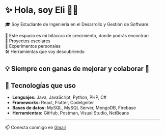 # ✨ Hola, soy Eli 👩‍💻

🎓 Soy Estudiante de Ingeniería en el Desarrollo y Gestión de Software.  

📘 Este espacio es mi bitácora de crecimiento, donde podrás encontrar:  
      🔧 Proyectos escolares  
      🧪 Experimentos personales  
      🛠️ Herramientas que voy descubriendo  

💡 Siempre con ganas de mejorar y colaborar 🚀
---

## 🔧 Tecnologías que uso
- **Lenguajes:** Java, JavaScript, Python, PHP, C#
- **Frameworks:** React, Flutter, CodeIgniter
- **Bases de datos:** MySQL, MySQL Server, MongoDB, Firebase
- **Herramientas:** GitHub, Postman, Visual Studio, NetBeans

---

📫 Conecta conmigo en [Gmail](eliservingonzalez@gmail.com)
